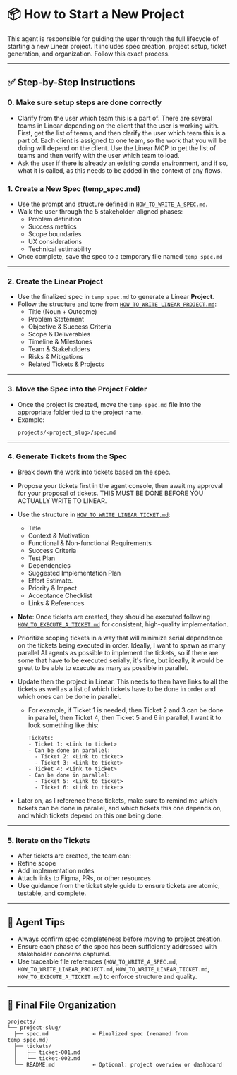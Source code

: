 # 📦 How to Start a New Project

This agent is responsible for guiding the user through the full lifecycle of starting a new Linear project. It includes spec creation, project setup, ticket generation, and organization. Follow this exact process.

---

## ✅ Step-by-Step Instructions

### 0. **Make sure setup steps are done correctly**

- Clarify from the user which team this is a part of. There are several teams in Linear depending on the client that the user is working with. First, get the list of teams, and then clarify the user which team this is a part of. Each client is assigned to one team, so the work that you will be doing will depend on the client. Use the Linear MCP to get the list of teams and then verify with the user which team to load.
- Ask the user if there is already an existing conda environment, and if so, what it is called, as this needs to be added in the context of any flows.


### 1. **Create a New Spec (temp_spec.md)**
- Use the prompt and structure defined in [`HOW_TO_WRITE_A_SPEC.md`](HOW_TO_WRITE_A_SPEC.md).
- Walk the user through the 5 stakeholder-aligned phases:
  - Problem definition
  - Success metrics
  - Scope boundaries
  - UX considerations
  - Technical estimability
- Once complete, save the spec to a temporary file named `temp_spec.md`


---

### 2. **Create the Linear Project**
- Use the finalized spec in `temp_spec.md` to generate a Linear **Project**.
- Follow the structure and tone from [`HOW_TO_WRITE_LINEAR_PROJECT.md`](HOW_TO_WRITE_LINEAR_PROJECT.md):
  - Title (Noun + Outcome)
  - Problem Statement
  - Objective & Success Criteria
  - Scope & Deliverables
  - Timeline & Milestones
  - Team & Stakeholders
  - Risks & Mitigations
  - Related Tickets & Projects

---

### 3. **Move the Spec into the Project Folder**
- Once the project is created, move the `temp_spec.md` file into the appropriate folder tied to the project name.
- Example:  
  ```
  projects/<project_slug>/spec.md
  ```

---

### 4. **Generate Tickets from the Spec**
- Break down the work into tickets based on the spec.
- Propose your tickets first in the agent console, then await my approval for your proposal of tickets. THIS MUST BE DONE BEFORE YOU ACTUALLY WRITE TO LINEAR.
- Use the structure in [`HOW_TO_WRITE_LINEAR_TICKET.md`](HOW_TO_WRITE_LINEAR_TICKET.md):
  - Title
  - Context & Motivation
  - Functional & Non-functional Requirements
  - Success Criteria
  - Test Plan
  - Dependencies
  - Suggested Implementation Plan
  - Effort Estimate.
  - Priority & Impact
  - Acceptance Checklist
  - Links & References
- **Note**: Once tickets are created, they should be executed following [`HOW_TO_EXECUTE_A_TICKET.md`](../execution/HOW_TO_EXECUTE_A_TICKET.md) for consistent, high-quality implementation.
- Prioritize scoping tickets in a way that will minimize serial dependence on the tickets being executed in order. Ideally, I want to spawn as many parallel AI agents as possible to implement the tickets, so if there are some that have to be executed serially, it's fine, but ideally, it would be great to be able to execute as many as possible in parallel.
- Update then the project in Linear. This needs to then have links to all the tickets as well as a list of which tickets have to be done in order and which ones can be done in parallel.
  - For example, if Ticket 1 is needed, then Ticket 2 and 3 can be done in parallel, then Ticket 4, then Ticket 5 and 6 in parallel, I want it to look something like this:

    ```plaintext
    Tickets:
    - Ticket 1: <Link to ticket>
    - Can be done in parallel:
      - Ticket 2: <Link to ticket>
      - Ticket 3: <Link to ticket>
    - Ticket 4: <Link to ticket>
    - Can be done in parallel:
      - Ticket 5: <Link to ticket>
      - Ticket 6: <Link to ticket>
    ```

- Later on, as I reference these tickets, make sure to remind me which tickets can be done in parallel, and which tickets this one depends on, and which tickets depend on this one being done.

---

### 5. **Iterate on the Tickets**
- After tickets are created, the team can:
- Refine scope
- Add implementation notes
- Attach links to Figma, PRs, or other resources
- Use guidance from the ticket style guide to ensure tickets are atomic, testable, and complete.

---

## 🧠 Agent Tips

- Always confirm spec completeness before moving to project creation.
- Ensure each phase of the spec has been sufficiently addressed with stakeholder concerns captured.
- Use traceable file references (`HOW_TO_WRITE_A_SPEC.md`, `HOW_TO_WRITE_LINEAR_PROJECT.md`, `HOW_TO_WRITE_LINEAR_TICKET.md`, `HOW_TO_EXECUTE_A_TICKET.md`) to enforce structure and quality.

---

## 📁 Final File Organization

```plaintext
projects/
└── project-slug/
  ├── spec.md              ← Finalized spec (renamed from temp_spec.md)
  ├── tickets/
  │   ├── ticket-001.md
  │   └── ticket-002.md
  └── README.md            ← Optional: project overview or dashboard
